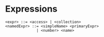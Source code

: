 # Expressions

```markup
<expr> ::= <access> | <collection>
<namedExpr> ::= <simpleName> <primaryExpr>
              | <number> <name>
```

